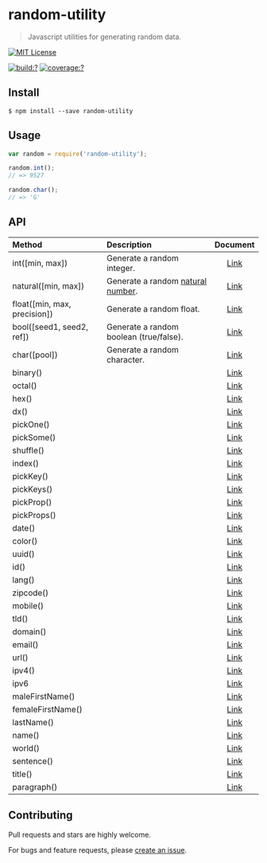 # random-utility

> Javascript utilities for generating random data.


[![MIT License](https://img.shields.io/badge/license-MIT_License-green.svg?style=flat-square)](https://github.com/mock-end/random-utility/blob/master/LICENSE)

[![build:?](https://img.shields.io/travis/mock-end/random-utility/master.svg?style=flat-square)](https://travis-ci.org/mock-end/random-utility)
[![coverage:?](https://img.shields.io/coveralls/mock-end/random-utility/master.svg?style=flat-square)](https://coveralls.io/github/mock-end/random-utility)


## Install

```
$ npm install --save random-utility
```

## Usage

```js
var random = require('random-utility');

random.int();
// => 9527

random.char();
// => 'G'

```

## API

| Method | Description  | Document |
|:-------|:-------------|:--------:|
| int([min, max])  | Generate a random integer.  | [Link](https://github.com/mock-end/random-integral#random-integral)  |
| natural([min, max])  | Generate a random [natural number](https://en.wikipedia.org/wiki/Natural_number).  | [Link](https://github.com/mock-end/random-natural#random-natural)  |
| float([min, max, precision])  | Generate a random float.  | [Link](https://github.com/mock-end/random-decimal#random-decimal)  |
| bool([seed1, seed2, ref])  | Generate a random boolean (true/false). | [Link](https://github.com/mock-end/random-bool#random-bool)  |
| char([pool])  | Generate a random character. | [Link](https://github.com/mock-end/random-char#random-char)  |
| binary() | | [Link]() |
| octal() | | [Link]() |
| hex() | | [Link]() |
| dx() | | [Link]() |
| pickOne() | | [Link]() |
| pickSome() | | [Link]() |
| shuffle() | | [Link]() |
| index() | | [Link]() |
| pickKey() | | [Link]() |
| pickKeys() | | [Link]() |
| pickProp() | | [Link]() |
| pickProps() | | [Link]() |
| date() | | [Link]() |
| color() | | [Link]() |
| uuid() | | [Link]() |
| id() | | [Link]() |
| lang() | | [Link]() |
| zipcode() | | [Link]() |
| mobile() | | [Link]() |
| tld() | | [Link]() |
| domain() | | [Link]() |
| email() | | [Link]() |
| url() | | [Link]() |
| ipv4() | | [Link]() |
| ipv6 | | [Link]() |
| maleFirstName() | | [Link]() |
| femaleFirstName() | | [Link]() |
| lastName() | | [Link]() |
| name() | | [Link]() |
| world() | | [Link]() |
| sentence() | | [Link]() |
| title() | | [Link]() |
| paragraph() | | [Link]() |


## Contributing

Pull requests and stars are highly welcome.

For bugs and feature requests, please [create an issue](https://github.com/mock-end/random-utility/issues/new).
